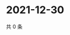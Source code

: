# 2021-12-30

共 0 条

<!-- BEGIN WEIBO -->
<!-- 最后更新时间 Thu Dec 30 2021 22:11:26 GMT+0800 (China Standard Time) -->

<!-- END WEIBO -->
